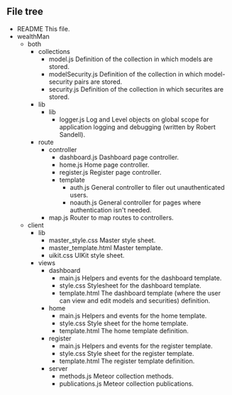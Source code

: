 ## File tree

- README                              This file.
- wealthMan
  - both
    - collections
      - model.js                Definition of the collection in which models are stored.
      - modelSecurity.js        Definition of the collection in which model-security pairs are stored.
      - security.js             Definition of the collection in which securites are stored.
    - lib
      - lib
        - logger.js           Log and Level objects on global scope for application logging and debugging (written by Robert Sandell).
    - route
      - controller
        - dashboard.js        Dashboard page controller.
        - home.js             Home page controller.
        - register.js         Register page controller.
        - template
          - auth.js         General controller to filer out unauthenticated users.
          - noauth.js       General controller for pages where authentication isn't needed.
      - map.js                  Router to map routes to controllers.
  - client
    - lib
      - master_style.css        Master style sheet.
      - master_template.html    Master template.
      - uikit.css               UIKit style sheet.
    - views
      - dashboard
        - main.js             Helpers and events for the dashboard template.
        - style.css           Stylesheet for the dashboard template.
        - template.html       The dashboard template (where the user can view and edit models and securities) definition.
      - home
        - main.js             Helpers and events for the home template.
        - style.css           Style sheet for the home template.
        - template.html       The home template definition.
      - register
        - main.js             Helpers and events for the register template.
        - style.css           Style sheet for the register template.
        - template.html       The register template definition.
      - server
        - methods.js                  Meteor collection methods.
        - publications.js             Meteor collection publications.
